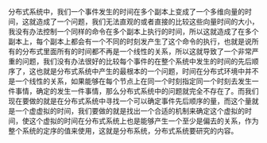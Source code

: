 分布式系统中，我们一个事件发生的时间在多个副本上变成了一个多维向量的时间，这就造成了一个问题，我们无法直观的或者直接的比较这些向量时间的大小，我没有办法控制一个同样的命令在多个副本上执行的时间，所以这就造成了在多个副本上，每个副本上都会有一个不同的时刻发产生了这个命令的执行，也就是说所有的分布式里面所有的时间都不再是一个线性的关系，所以这就导致了一个非常严重的问题，我们没有办法很好的比较每个事件的在整个系统中发生的时间的先后顺序了，这也就是分布式系统中产生的最根本的一个问题，时间在分布式环境中并不是一个线性的关系，如果能够在每个节点上在同一个时刻指定同一个时刻去发生一件事情，确定的发生一件事情，那么分布式系统中的问题就完全不存在了。而我们现在要做的就是在分布式系统中寻找一个可以确定事件先后顺序的量，而这个量就是一个虚虚拟的时间，我们要做的就是找出一个合适的机制来确定这个虚拟的时间，使这个虚拟的时间在分布式系统上也是能够产生一个至少是偏去的关系，作为整个系统的定序的值来使用，这就是分布系统，分布式系统要研究的内容。
